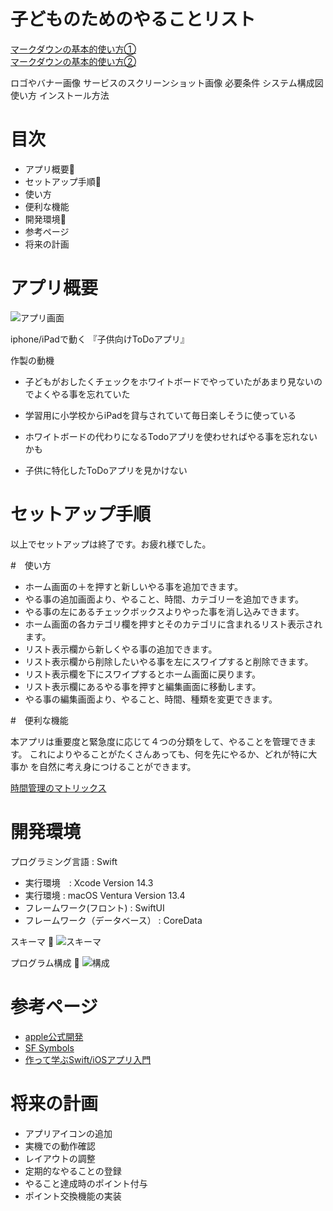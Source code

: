 # 子どものためのやることリスト

[マークダウンの基本的使い方①](https://qiita.com/tbpgr/items/989c6badefff69377da7)  
[マークダウンの基本的使い方②](https://backlog.com/ja/blog/how-to-write-markdown/)

ロゴやバナー画像
サービスのスクリーンショット画像
必要条件
システム構成図
使い方
インストール方法

# 目次

- アプリ概要🍊
- セットアップ手順🍊
- 使い方
- 便利な機能
- 開発環境🍊
- 参考ページ
- 将来の計画

# アプリ概要

![アプリ画面](/img/MyTodo.png) 

iphone/iPadで動く
『子供向けToDoアプリ』

作製の動機
- 子どもがおしたくチェックをホワイトボードでやっていたがあまり見ないのでよくやる事を忘れていた

- 学習用に小学校からiPadを貸与されていて毎日楽しそうに使っている

- ホワイトボードの代わりになるTodoアプリを使わせればやる事を忘れないかも

- 子供に特化したToDoアプリを見かけない

# セットアップ手順


以上でセットアップは終了です。お疲れ様でした。

#　使い方



- ホーム画面の＋を押すと新しいやる事を追加できます。
- やる事の追加画面より、やること、時間、カテゴリーを追加できます。
- やる事の左にあるチェックボックスよりやった事を消し込みできます。
- ホーム画面の各カテゴリ欄を押すとそのカテゴリに含まれるリスト表示されます。
- リスト表示欄から新しくやる事の追加できます。
- リスト表示欄から削除したいやる事を左にスワイプすると削除できます。
- リスト表示欄を下にスワイプするとホーム画面に戻ります。
- リスト表示欄にあるやる事を押すと編集画面に移動します。
- やる事の編集画面より、やること、時間、種類を変更できます。

#　便利な機能

本アプリは重要度と緊急度に応じて４つの分類をして、やることを管理できます。
これによりやることがたくさんあっても、何を先にやるか、どれが特に大事か
を自然に考え身につけることができます。

 [時間管理のマトリックス](https://www.hr-doctor.com/news/management/engagement/management_time_effective_2steps-7?content=management_time_effective_2steps-7)

# 開発環境

プログラミング言語 : Swift

- 実行環境　: Xcode Version 14.3
- 実行環境 : macOS Ventura Version 13.4
- フレームワーク(フロント) : SwiftUI
- フレームワーク（データベース） : CoreData

スキーマ
🍊
![スキーマ](/img/schema.png) 

プログラム構成
🍊
![構成](/img/composition.png) 

# 参考ページ

- [apple公式開発](https://developer.apple.com/jp/develop/)
- [SF Symbols](https://developer.apple.com/jp/sf-symbols/)
- [作って学ぶSwift/iOSアプリ入門](https://tech.camph.net/how-to-make-ios-app-with-swift/)

# 将来の計画

- アプリアイコンの追加
- 実機での動作確認
- レイアウトの調整
- 定期的なやることの登録
- やること達成時のポイント付与
- ポイント交換機能の実装
